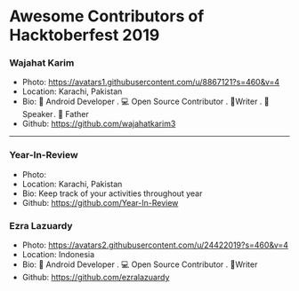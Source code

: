 # Awesome Contributors of Hacktoberfest 2019

### Wajahat Karim
- Photo: https://avatars1.githubusercontent.com/u/8867121?s=460&v=4
- Location: Karachi, Pakistan
- Bio: 📱 Android Developer . 💻 Open Source Contributor . 📝Writer . 🎤 Speaker . 👶 Father 
- Github: https://github.com/wajahatkarim3

-----------

### Year-In-Review
- Photo: 
- Location: Karachi, Pakistan
- Bio: Keep track of your activities throughout year
- Github: https://github.com/Year-In-Review

### Ezra Lazuardy
- Photo: https://avatars2.githubusercontent.com/u/24422019?s=460&v=4
- Location: Indonesia
- Bio: 📱 Android Developer . 💻 Open Source Contributor . 📝Writer
- Github: https://github.com/ezralazuardy
